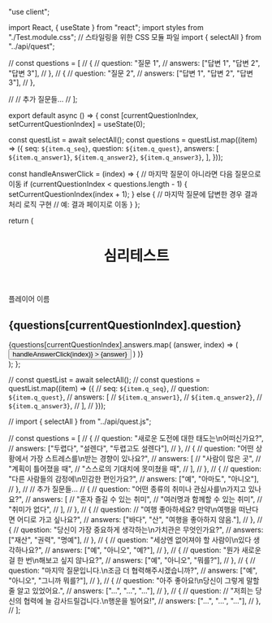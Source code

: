 "use client";

import React, { useState } from "react";
import styles from "./Test.module.css"; // 스타일링을 위한 CSS 모듈 파일
import { selectAll } from "../api/quest";

// const questions = [
// {
// question: "질문 1",
// answers: ["답변 1", "답변 2", "답변 3"],
// },
// {
// question: "질문 2",
// answers: ["답변 1", "답변 2", "답변 3"],
// },

// // 추가 질문들...
// ];

export default async () => {
const [currentQuestionIndex, setCurrentQuestionIndex] = useState(0);

const questList = await selectAll();
const questions = questList.map((item) => ({
seq: `${item.q_seq}`,
question: `${item.q_quest}`,
answers: [
`${item.q_answer1}`,
`${item.q_answer2}`,
`${item.q_answer3}`,
],
}));

const handleAnswerClick = (index) => {
// 마지막 질문이 아니라면 다음 질문으로 이동
if (currentQuestionIndex < questions.length - 1) {
setCurrentQuestionIndex(index + 1);
} else {
// 마지막 질문에 답변한 경우 결과 처리 로직 구현
// 예: 결과 페이지로 이동
}
};

return (

<div className={styles.container}>
<main className={styles.main}>
<header className={styles.title}>
<h1>심리테스트</h1>
</header>
<div className="name">
<span>플레이어 이름</span>
</div>
<div className={styles.quizSub}>
<h2 className={styles.question}>
{questions[currentQuestionIndex].question}
</h2>
</div>
<div className={styles.quizCard}>
<div className={styles.answers}>
{questions[currentQuestionIndex].answers.map(
(answer, index) => (
<button
key={index}
className={styles.answerButton}
onClick={() => handleAnswerClick(index)} >
{answer}
</button>
)
)}
</div>
</div>
</main>
</div>
);
};

// const questList = await selectAll();
// const questions = questList.map((item) => ({
// seq: `${item.q_seq}`,
// question: `${item.q_quest}`,
// answers: [
// `${item.q_answer1}`,
// `${item.q_answer2}`,
// `${item.q_answer3}`,
// ],
// }));

// import { selectAll } from "../api/quest.js";

// const questions = [
// {
// question: "새로운 도전에 대한 태도는\n어떠신가요?",
// answers: ["두렵다", "설렌다", "두렵고도 설렌다"],
// },
// {
// question: "어떤 상황에서 가장 스트레스를\n받는 경향이 있나요?",
// answers: [
// "사람이 많은 곳",
// "계획이 틀어졌을 때",
// "스스로의 기대치에 못미쳤을 때",
// ],
// },
// {
// question: "다른 사람들의 감정에\n민감한 편인가요?",
// answers: ["예", "아마도", "아니오"],
// },
// // 추가 질문들...
// {
// question: "어떤 종류의 취미나 관심사를\n가지고 있나요?",
// answers: [
// "혼자 즐길 수 있는 취미",
// "여러명과 함께할 수 있는 취미",
// "취미가 없다",
// ],
// },
// {
// question:
// "여행 좋아하세요? 만약\n여행을 떠난다면 어디로 가고 싶나요?",
// answers: ["바다", "산", "여행을 좋아하지 않음."],
// },
// {
// question: "당신이 가장 중요하게 생각하는\n가치관은 무엇인가요?",
// answers: ["재산", "권력", "명예"],
// },
// {
// question: "세상엔 없어져야 할 사람이\n있다 생각하나요?",
// answers: ["예", "아니오", "예?"],
// },
// {
// question: "뭔가 새로운 걸 한 번\n해보고 싶지 않나요?",
// answers: ["예", "아니오", "뭐를?"],
// },
// {
// question: "마지막 질문입니다.\n조금 더 협력해주시겠습니까?",
// answers: ["예", "아니오", "그니까 뭐를?"],
// },
// {
// question: "아주 좋아요!\n당신이 그렇게 말할 줄 알고 있었어요.",
// answers: ["...", "...", "..."],
// },
// {
// question:
// "저희는 당신의 협력에 늘 감사드릴겁니다.\n행운을 빌어요!",
// answers: ["...", "...", "..."],
// },
// ];
